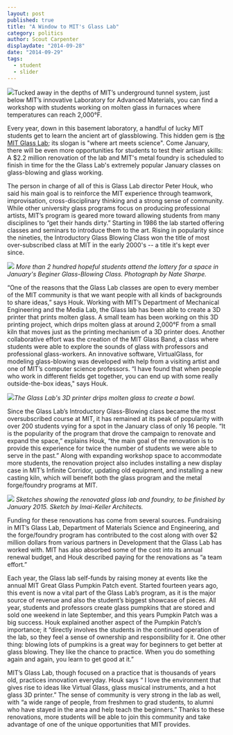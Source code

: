 ```yaml
---
layout: post
published: true
title: "A Window to MIT's Glass Lab"
category: politics
author: Scout Carpenter
displaydate: "2014-09-28"
date: "2014-09-29"
tags: 
  - student
  - slider
---
```


![](http://sethmnookin.com/wp-content/uploads/2014/10/scout-glass-lab-1.png)Tucked away in the depths of MIT’s underground tunnel system, just below MIT’s innovative Laboratory for Advanced Materials, you can find a workshop with students working on molten glass in furnaces where temperatures can reach 2,000°F. 

Every year, down in this basement laboratory, a handful of lucky MIT students get to learn the ancient art of glassblowing. This hidden gem is [the MIT Glass Lab](http://video.mit.edu/watch/mit-glass-lab-where-art-meets-science-24645/ "MIT Glass Lab Video"); its slogan is "where art meets science". Come January, there will be even more opportunities for students to test their artisan skills: A $2.2 million renovation of the lab and MIT's metal foundry is scheduled to finish in time for the the Glass Lab's extremely popular January classes on glass-blowing and glass working. 

The person in charge of all of this is Glass Lab director Peter Houk, who said his main goal is to reinforce the MIT experience through teamwork, improvisation, cross-disciplinary thinking and a strong sense of community. While other university glass programs focus on producing professional artists, MIT’s program is geared more toward allowing students from many disciplines to “get their hands dirty.” Starting in 1986 the lab started offering classes and seminars to introduce them to the art. Rising in popularity since the nineties, the Introductory Glass Blowing Class won the title of most over-subscribed class at MIT in the early 2000's -- a title it's kept ever since.

![](http://glasslab.scripts.mit.edu/wp-content/uploads/2013/08/lottery.jpg)
_More than 2 hundred hopeful students attend the lottery for a space in January's Beginer Glass-Blowing Class. Photograph by Nate Sharpe._

“One of the reasons that the Glass Lab classes are open to every member of the MIT community is that we want people with all kinds of backgrounds to share ideas,” says Houk. Working with MIT’s Department of Mechanical Engineering and the Media Lab, the Glass lab has been able to create a 3D printer that prints molten glass. A small team has been working on this 3D printing project, which drips molten glass at around 2,000°F from a small kiln that moves just as the printing mechanism of a 3D printer does. Another collaborative effort was the creation of the MIT Glass Band, a class where students were able to explore the sounds of glass with professors and professional glass-workers.  An innovative software, VirtualGlass, for modeling glass-blowing was developed with help from a visiting artist and one of MIT’s computer science professors. “I have found that when people who work in different fields get together, you can end up with some really outside-the-box ideas," says Houk.

![](http://sethmnookin.com/wp-content/uploads/2014/10/scout-glass-lab-2.jpg)_The Glass Lab's 3D printer drips molten glass to create a bowl._

Since the Glass Lab’s Introductory Glass-Blowing class became the most oversubscribed course at MIT, it has remained at its peak of popularity with over 200 students vying for a spot in the January class of only 16 people. “It is the popularity of the program that drove the campaign to renovate and expand the space,” explains Houk, “the main goal of the renovation is to provide this experience for twice the number of students we were able to serve in the past.” Along with expanding workshop space to accommodate more students, the renovation project also includes installing a new display case in MIT’s Infinite Corridor, updating old equipment, and installing a new casting kiln, which will benefit both the glass program and the metal forge/foundry programs at MIT. 

![](http://glasslab.scripts.mit.edu/wp-content/uploads/2013/08/renovation1.jpg)
_Sketches showing the renovated glass lab and foundry, to be finished by January 2015. Sketch by Imai-Keller Architects._

Funding for these renovations has come from several sources. Fundraising in MIT’s Glass Lab, Department of Materials Science and Engineering, and the forge/foundry program has contributed to the cost along with over $2 million dollars from various partners in Development that the Glass Lab has worked with. MIT has also absorbed some of the cost into its annual renewal budget, and Houk described paying for the renovations as “a team effort.”

Each year, the Glass lab self-funds by raising money at events like the annual MIT Great Glass Pumpkin Patch event. Started fourteen years ago, this event is now a vital part of the Glass Lab’s program, as it is the major source of revenue and also the student’s biggest showcase of pieces. All year, students and professors create glass pumpkins that are stored and sold one weekend in late September, and this years Pumpkin Patch was a big success. Houk explained another aspect of the Pumpkin Patch’s importance; it “directly involves the students in the continued operation of the lab, so they feel a sense of ownership and responsibility for it. One other thing: blowing lots of pumpkins is a great way for beginners to get better at glass blowing. They like the chance to practice. When you do something again and again, you learn to get good at it.”

MIT’s Glass Lab, though focused on a practice that is thousands of years old,  practices innovation everyday. Houk says “ I love the environment that gives rise to ideas like Virtual Glass, glass musical instruments, and a hot glass 3D printer.” The sense of community is very strong in the lab as well, with “a wide range of people, from freshmen to grad students, to alumni who have stayed in the area and help teach the beginners.” Thanks to these renovations, more students will be able to join this community and take advantage of one of the unique opportunities that MIT provides.